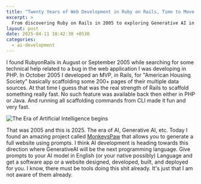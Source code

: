 ```yaml
---
title: "Twenty Years of Web Development in Ruby on Rails, Time to Move on to AI Development!"
excerpt: >
  From discovering Ruby on Rails in 2005 to exploring Generative AI in 2025, this post reflects on the evolution of web development—from scaffolding hundreds of pages via CLI to using natural language prompts to build entire websites. The future of coding might just be… not coding at all.
layout: post
date: 2025-04-11 10:42:30 +0530
categories:
  - ai-development
---
```


I found RubyonRails in August or September 2005 while searching for some technical help related to a bug in the web application I was developing in PHP. In October 2005 I developed an MVP, in Rails, for "American Housing Society" basically scaffolding some 200+ pages of their multiple data sources. At that time I guess that was the real strength of Rails to scaffold something really fast. No such feature was available back then either in PHP or Java. And running all scaffolding commands from CLI made it fun and very fast.


![The Era of Artificial Intelligence begins](https://images.unsplash.com/photo-1677442136019-21780ecad995)

That was 2005 and this is 2025. The era of AI, Generative AI, etc. Today I found an amazing project called [MonkeysPaw](https://github.com/sublayerapp/monkeyspaw) that allows you to generate a full website using prompts. I think AI development is heading towards this direction where GenerativeAI will be the next programming language. Give prompts to your AI model in English (or your native possibly) Language and get a software app or a website designed, developed, built, and deployed for you. I know, there must be tools doing this shit already. It's just that I am not aware of them already.
